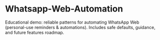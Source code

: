 # Whatsapp-Web-Automation
Educational demo: reliable patterns for automating WhatsApp Web (personal-use reminders &amp; automations). Includes safe defaults, guidance, and future features roadmap.

